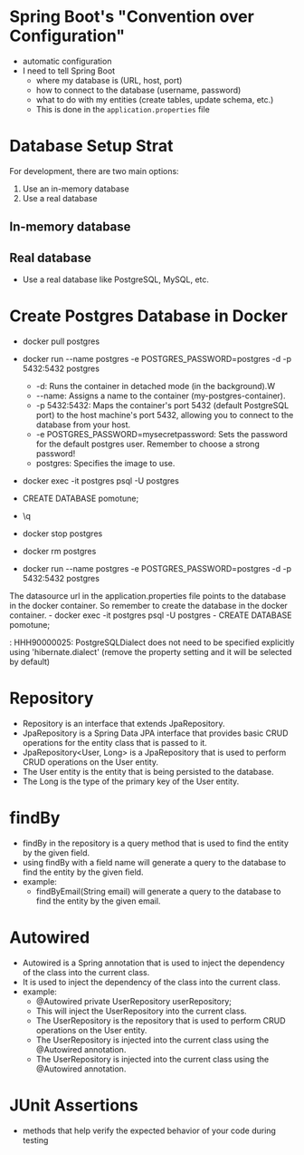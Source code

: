 # Spring Boot's "Convention over Configuration"

- automatic configuration
- I need to tell Spring Boot
  - where my database is (URL, host, port)
  - how to connect to the database (username, password)
  - what to do with my entities (create tables, update schema, etc.)
  - This is done in the `application.properties` file

# Database Setup Strat

For development, there are two main options:

1. Use an in-memory database
2. Use a real database

## In-memory database

## Real database

- Use a real database like PostgreSQL, MySQL, etc.

# Create Postgres Database in Docker

- docker pull postgres
- docker run --name postgres -e POSTGRES_PASSWORD=postgres -d -p 5432:5432 postgres

  - -d: Runs the container in detached mode (in the background).W
  - --name: Assigns a name to the container (my-postgres-container).
  - -p 5432:5432: Maps the container's port 5432 (default PostgreSQL port) to the host machine's port 5432, allowing you to connect to the database from your host.
  - -e POSTGRES_PASSWORD=mysecretpassword: Sets the password for the default postgres user. Remember to choose a strong password!
  - postgres: Specifies the image to use.

- docker exec -it postgres psql -U postgres
- CREATE DATABASE pomotune;
- \q
- docker stop postgres
- docker rm postgres
- docker run --name postgres -e POSTGRES_PASSWORD=postgres -d -p 5432:5432 postgres

The datasource url in the application.properties file points to the database in the docker container. So remember to create the database in the docker container. - docker exec -it postgres psql -U postgres - CREATE DATABASE pomotune;

: HHH90000025: PostgreSQLDialect does not need to be specified explicitly using 'hibernate.dialect' (remove the property setting and it will be selected by default)

# Repository

- Repository is an interface that extends JpaRepository.
- JpaRepository is a Spring Data JPA interface that provides basic CRUD operations for the entity class that is passed to it.
- JpaRepository<User, Long> is a JpaRepository that is used to perform CRUD operations on the User entity.
- The User entity is the entity that is being persisted to the database.
- The Long is the type of the primary key of the User entity.

# findBy

- findBy in the repository is a query method that is used to find the entity by the given field.
- using findBy with a field name will generate a query to the database to find the entity by the given field.
- example:
  - findByEmail(String email) will generate a query to the database to find the entity by the given email.

# Autowired

- Autowired is a Spring annotation that is used to inject the dependency of the class into the current class.
- It is used to inject the dependency of the class into the current class.
- example:
  - @Autowired private UserRepository userRepository;
  - This will inject the UserRepository into the current class.
  - The UserRepository is the repository that is used to perform CRUD operations on the User entity.
  - The UserRepository is injected into the current class using the @Autowired annotation.
  - The UserRepository is injected into the current class using the @Autowired annotation.

# JUnit Assertions

- methods that help verify the expected behavior of your code during testing
